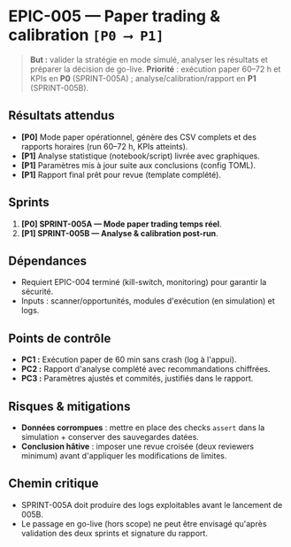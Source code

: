 # EPIC-005 — Paper trading & calibration `[P0 ⟶ P1]`

> **But :** valider la stratégie en mode simulé, analyser les résultats et préparer la décision de go-live.
> **Priorité** : exécution paper 60–72 h et KPIs en **P0** (SPRINT-005A) ; analyse/calibration/rapport en **P1** (SPRINT-005B).

## Résultats attendus
- **[P0]** Mode paper opérationnel, génère des CSV complets et des rapports horaires (run 60–72 h, KPIs atteints).
- **[P1]** Analyse statistique (notebook/script) livrée avec graphiques.
- **[P1]** Paramètres mis à jour suite aux conclusions (config TOML).
- **[P1]** Rapport final prêt pour revue (template complété).

## Sprints
1. **[P0] SPRINT-005A — Mode paper trading temps réel**.
2. **[P1] SPRINT-005B — Analyse & calibration post-run**.

## Dépendances
- Requiert EPIC-004 terminé (kill-switch, monitoring) pour garantir la sécurité.
- Inputs : scanner/opportunités, modules d'exécution (en simulation) et logs.

## Points de contrôle
- **PC1 :** Exécution paper de 60 min sans crash (log à l'appui).
- **PC2 :** Rapport d'analyse complété avec recommandations chiffrées.
- **PC3 :** Paramètres ajustés et commités, justifiés dans le rapport.

## Risques & mitigations
- **Données corrompues** : mettre en place des checks `assert` dans la simulation + conserver des sauvegardes datées.
- **Conclusion hâtive** : imposer une revue croisée (deux reviewers minimum) avant d'appliquer les modifications de limites.

## Chemin critique
- SPRINT-005A doit produire des logs exploitables avant le lancement de 005B.
- Le passage en go-live (hors scope) ne peut être envisagé qu'après validation des deux sprints et signature du rapport.
